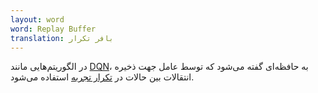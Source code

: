 ```yaml
---
layout: word
word: Replay Buffer
translation: بافر تکرار
---
```


در الگوریتم‌هایی مانند [DQN](</D/deep_q-network_(dqn)>)، به حافظه‌ای گفته می‌شود که توسط عامل جهت ذخیره انتقالات بین حالات در [تکرار تجربه](/E/experience_replay) استفاده می‌شود.
